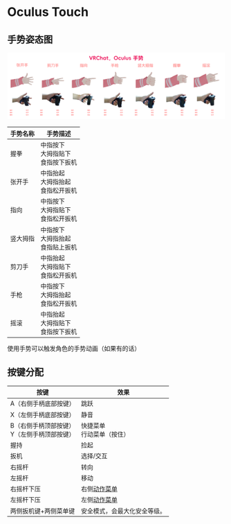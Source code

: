 # Oculus Touch

## 手势姿态图

![figure](../../img/Oculus%20Touch-1.png)


手势名称 | 手势描述                             
-- | --
握拳 | 中指按下<br>大拇指贴下<br>食指按下扳机
张开手 | 中指抬起<br>大拇指抬起<br>食指松开扳机
指向 | 中指按下<br>大拇指贴下<br>食指松开扳机
竖大拇指 | 中指按下<br>大拇指抬起<br>食指贴上扳机
剪刀手 | 中指抬起<br>大拇指贴下<br>食指松开扳机
手枪 | 中指按下<br>大拇指抬起<br>食指松开扳机
摇滚 | 中指抬起<br>大拇指贴下<br>食指按下扳机

使用手势可以触发角色的手势动画（如果有的话）

## 按键分配

按键                                          | 效果                                 
--------------------------------------------- | -------------------------------------
A（右侧手柄底部按键） | 跳跃
X（左侧手柄底部按键） | 静音
B（右侧手柄顶部按键）<br>Y（左侧手柄顶部按键） | 快捷菜单<br>行动菜单（按住）
握持 | 捡起
扳机 | 选择/交互
右摇杆 | 转向
左摇杆 | 移动
右摇杆下压 | 右侧[动作菜单](https://docs.vrchat.com/docs/action-menu)
左摇杆下压 | 左侧[动作菜单](https://docs.vrchat.com/docs/action-menu)
两侧扳机键+两侧菜单键 | 安全模式，会最大化安全等级。
